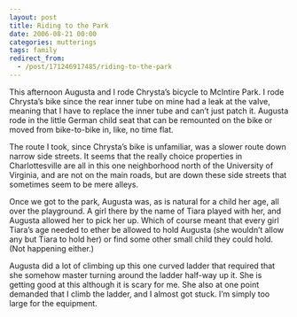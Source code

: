 ```yaml
---
layout: post
title: Riding to the Park
date: 2006-08-21 00:00
categories: mutterings
tags: family
redirect_from:
  - /post/171246917485/riding-to-the-park
---
```

This afternoon Augusta and I rode Chrysta&rsquo;s bicycle to McIntire Park. I rode Chrysta&rsquo;s bike since the rear inner tube on mine had a leak at the valve, meaning that I have to replace the inner tube and can&rsquo;t just patch it. Augusta rode in the little German child seat that can be remounted on the bike or moved from bike-to-bike in, like, no time flat.

The route I took, since Chrysta&rsquo;s bike is unfamiliar, was a slower route down narrow side streets. It seems that the really choice properties in Charlottesville are all in this one neighborhood north of the University of Virginia, and are not on the main roads, but are down these side streets that sometimes seem to be mere alleys.

Once we got to the park, Augusta was, as is natural for a child her age, all over the playground. A girl there by the name of Tiara played with her, and Augusta allowed her to pick her up. Which of course meant that every girl Tiara&rsquo;s age needed to ether be allowed to hold Augusta (she wouldn&rsquo;t allow any but Tiara to hold her) or find some other small child they could hold. (Not happening either.)

Augusta did a lot of climbing up this one curved ladder that required that she somehow master turning around the ladder half-way up it. She is getting good at this although it is scary for me. She also at one point demanded that I climb the ladder, and I almost got stuck. I&rsquo;m simply too large for the equipment.
